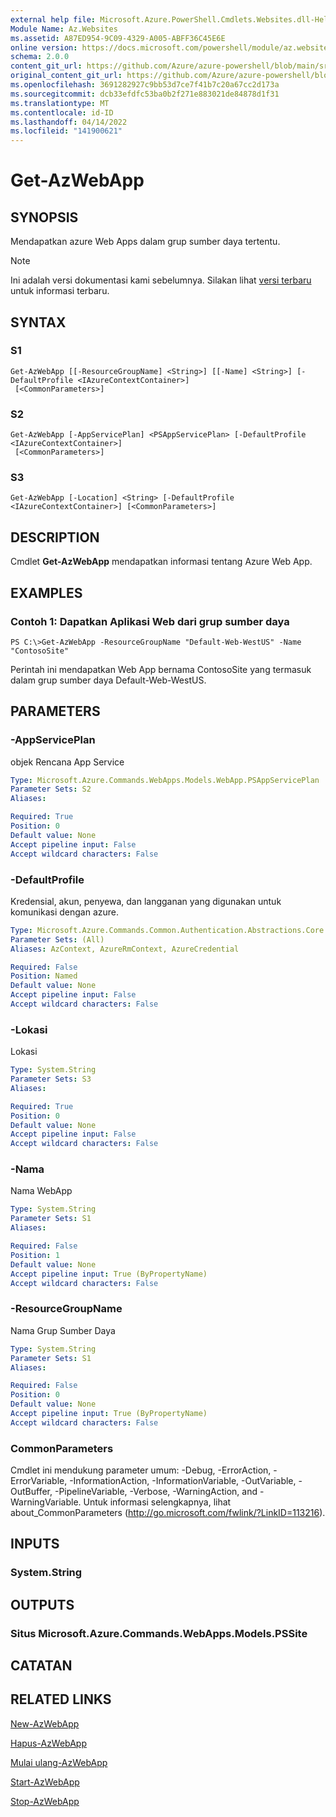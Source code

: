 ```yaml
---
external help file: Microsoft.Azure.PowerShell.Cmdlets.Websites.dll-Help.xml
Module Name: Az.Websites
ms.assetid: A87ED954-9C09-4329-A005-ABFF36C45E6E
online version: https://docs.microsoft.com/powershell/module/az.websites/get-azwebapp
schema: 2.0.0
content_git_url: https://github.com/Azure/azure-powershell/blob/main/src/Websites/Websites/help/Get-AzWebApp.md
original_content_git_url: https://github.com/Azure/azure-powershell/blob/main/src/Websites/Websites/help/Get-AzWebApp.md
ms.openlocfilehash: 3691282927c9bb53d7ce7f41b7c20a67cc2d173a
ms.sourcegitcommit: dcb33efdfc53ba0b2f271e883021de84878d1f31
ms.translationtype: MT
ms.contentlocale: id-ID
ms.lasthandoff: 04/14/2022
ms.locfileid: "141900621"
---
```

# Get-AzWebApp

## SYNOPSIS
Mendapatkan azure Web Apps dalam grup sumber daya tertentu.

> [!NOTE]
>Ini adalah versi dokumentasi kami sebelumnya. Silakan lihat [versi terbaru](/powershell/module/az.websites/get-azwebapp) untuk informasi terbaru.

## SYNTAX

### S1
```
Get-AzWebApp [[-ResourceGroupName] <String>] [[-Name] <String>] [-DefaultProfile <IAzureContextContainer>]
 [<CommonParameters>]
```

### S2
```
Get-AzWebApp [-AppServicePlan] <PSAppServicePlan> [-DefaultProfile <IAzureContextContainer>]
 [<CommonParameters>]
```

### S3
```
Get-AzWebApp [-Location] <String> [-DefaultProfile <IAzureContextContainer>] [<CommonParameters>]
```

## DESCRIPTION
Cmdlet **Get-AzWebApp** mendapatkan informasi tentang Azure Web App.

## EXAMPLES

### Contoh 1: Dapatkan Aplikasi Web dari grup sumber daya
```
PS C:\>Get-AzWebApp -ResourceGroupName "Default-Web-WestUS" -Name "ContosoSite"
```

Perintah ini mendapatkan Web App bernama ContosoSite yang termasuk dalam grup sumber daya Default-Web-WestUS.

## PARAMETERS

### -AppServicePlan
objek Rencana App Service

```yaml
Type: Microsoft.Azure.Commands.WebApps.Models.WebApp.PSAppServicePlan
Parameter Sets: S2
Aliases:

Required: True
Position: 0
Default value: None
Accept pipeline input: False
Accept wildcard characters: False
```

### -DefaultProfile
Kredensial, akun, penyewa, dan langganan yang digunakan untuk komunikasi dengan azure.

```yaml
Type: Microsoft.Azure.Commands.Common.Authentication.Abstractions.Core.IAzureContextContainer
Parameter Sets: (All)
Aliases: AzContext, AzureRmContext, AzureCredential

Required: False
Position: Named
Default value: None
Accept pipeline input: False
Accept wildcard characters: False
```

### -Lokasi
Lokasi

```yaml
Type: System.String
Parameter Sets: S3
Aliases:

Required: True
Position: 0
Default value: None
Accept pipeline input: False
Accept wildcard characters: False
```

### -Nama
Nama WebApp

```yaml
Type: System.String
Parameter Sets: S1
Aliases:

Required: False
Position: 1
Default value: None
Accept pipeline input: True (ByPropertyName)
Accept wildcard characters: False
```

### -ResourceGroupName
Nama Grup Sumber Daya

```yaml
Type: System.String
Parameter Sets: S1
Aliases:

Required: False
Position: 0
Default value: None
Accept pipeline input: True (ByPropertyName)
Accept wildcard characters: False
```

### CommonParameters
Cmdlet ini mendukung parameter umum: -Debug, -ErrorAction, -ErrorVariable, -InformationAction, -InformationVariable, -OutVariable, -OutBuffer, -PipelineVariable, -Verbose, -WarningAction, and -WarningVariable. Untuk informasi selengkapnya, lihat about_CommonParameters (http://go.microsoft.com/fwlink/?LinkID=113216).

## INPUTS

### System.String

## OUTPUTS

### Situs Microsoft.Azure.Commands.WebApps.Models.PSSite

## CATATAN

## RELATED LINKS

[New-AzWebApp](./New-AzWebApp.md)

[Hapus-AzWebApp](./Remove-AzWebApp.md)

[Mulai ulang-AzWebApp](./Restart-AzWebApp.md)

[Start-AzWebApp](./Start-AzWebApp.md)

[Stop-AzWebApp](./Stop-AzWebApp.md)


